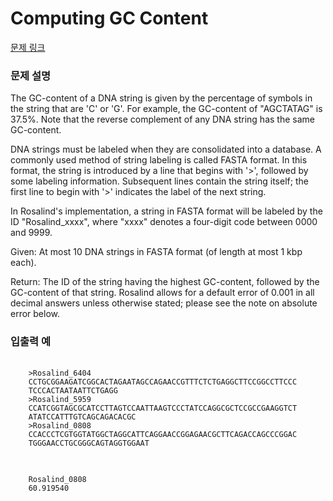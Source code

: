 # Computing GC Content 

[문제 링크](https://rosalind.info/problems/gc/)

### 문제 설명

<p>The GC-content of a DNA string is given by the percentage of symbols in the string that are 'C' or 'G'. For example, the GC-content of "AGCTATAG" is 37.5%. Note that the reverse complement of any DNA string has the same GC-content.</p>
<p>DNA strings must be labeled when they are consolidated into a database. A commonly used method of string labeling is called FASTA format. In this format, the string is introduced by a line that begins with '>', followed by some labeling information. Subsequent lines contain the string itself; the first line to begin with '>' indicates the label of the next string.</p>
<p>In Rosalind's implementation, a string in FASTA format will be labeled by the ID "Rosalind_xxxx", where "xxxx" denotes a four-digit code between 0000 and 9999.</p>
<p>Given: At most 10 DNA strings in FASTA format (of length at most 1 kbp each).</p>
<p>Return: The ID of the string having the highest GC-content, followed by the GC-content of that string. Rosalind allows for a default error of 0.001 in all decimal answers unless otherwise stated; please see the note on absolute error below.</p>

### 입출력 예
<pre>
  <code>
	>Rosalind_6404
	CCTGCGGAAGATCGGCACTAGAATAGCCAGAACCGTTTCTCTGAGGCTTCCGGCCTTCCC
	TCCCACTAATAATTCTGAGG
	>Rosalind_5959
	CCATCGGTAGCGCATCCTTAGTCCAATTAAGTCCCTATCCAGGCGCTCCGCCGAAGGTCT
	ATATCCATTTGTCAGCAGACACGC
	>Rosalind_0808
	CCACCCTCGTGGTATGGCTAGGCATTCAGGAACCGGAGAACGCTTCAGACCAGCCCGGAC
	TGGGAACCTGCGGGCAGTAGGTGGAAT
  </code>
</pre>

<pre>
  <code>
  	Rosalind_0808
	60.919540
  </code>
</pre>
